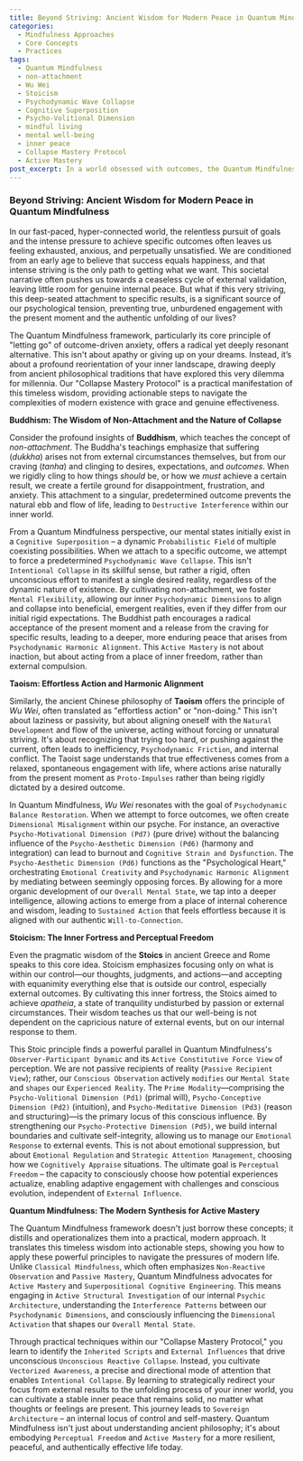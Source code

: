 ```yaml
---
title: Beyond Striving: Ancient Wisdom for Modern Peace in Quantum Mindfulness
categories:
  - Mindfulness Approaches
  - Core Concepts
  - Practices
tags:
  - Quantum Mindfulness
  - non-attachment
  - Wu Wei
  - Stoicism
  - Psychodynamic Wave Collapse
  - Cognitive Superposition
  - Psycho-Volitional Dimension
  - mindful living
  - mental well-being
  - inner peace
  - Collapse Mastery Protocol
  - Active Mastery
post_excerpt: In a world obsessed with outcomes, the Quantum Mindfulness framework offers a profound shift in perspective, drawing inspiration from ancient philosophies like Buddhism, Taoism, and Stoicism. By understanding how our inner world shapes our reality, we can learn to "unhook our well-being from the outcome," cultivating a deeper, more resilient peace, and achieving true "Perceptual Freedom."
---
```


### Beyond Striving: Ancient Wisdom for Modern Peace in Quantum Mindfulness

In our fast-paced, hyper-connected world, the relentless pursuit of goals and the intense pressure to achieve specific outcomes often leaves us feeling exhausted, anxious, and perpetually unsatisfied. We are conditioned from an early age to believe that success equals happiness, and that intense striving is the only path to getting what we want. This societal narrative often pushes us towards a ceaseless cycle of external validation, leaving little room for genuine internal peace. But what if this very striving, this deep-seated attachment to specific results, is a significant source of our psychological tension, preventing true, unburdened engagement with the present moment and the authentic unfolding of our lives?

The Quantum Mindfulness framework, particularly its core principle of "letting go" of outcome-driven anxiety, offers a radical yet deeply resonant alternative. This isn't about apathy or giving up on your dreams. Instead, it’s about a profound reorientation of your inner landscape, drawing deeply from ancient philosophical traditions that have explored this very dilemma for millennia. Our "Collapse Mastery Protocol" is a practical manifestation of this timeless wisdom, providing actionable steps to navigate the complexities of modern existence with grace and genuine effectiveness.

**Buddhism: The Wisdom of Non-Attachment and the Nature of Collapse**

Consider the profound insights of **Buddhism**, which teaches the concept of *non-attachment*. The Buddha's teachings emphasize that suffering (*dukkha*) arises not from external circumstances themselves, but from our craving (*tanha*) and clinging to desires, expectations, and *outcomes*. When we rigidly cling to how things *should* be, or how we *must* achieve a certain result, we create a fertile ground for disappointment, frustration, and anxiety. This attachment to a singular, predetermined outcome prevents the natural ebb and flow of life, leading to `Destructive Interference` within our inner world.

From a Quantum Mindfulness perspective, our mental states initially exist in a `Cognitive Superposition` – a dynamic `Probabilistic Field` of multiple coexisting possibilities. When we attach to a specific outcome, we attempt to force a predetermined `Psychodynamic Wave Collapse`. This isn't `Intentional Collapse` in its skillful sense, but rather a rigid, often unconscious effort to manifest a single desired reality, regardless of the dynamic nature of existence. By cultivating non-attachment, we foster `Mental Flexibility`, allowing our inner `Psychodynamic Dimensions` to align and collapse into beneficial, emergent realities, even if they differ from our initial rigid expectations. The Buddhist path encourages a radical acceptance of the present moment and a release from the craving for specific results, leading to a deeper, more enduring peace that arises from `Psychodynamic Harmonic Alignment`. This `Active Mastery` is not about inaction, but about acting from a place of inner freedom, rather than external compulsion.

**Taoism: Effortless Action and Harmonic Alignment**

Similarly, the ancient Chinese philosophy of **Taoism** offers the principle of *Wu Wei*, often translated as "effortless action" or "non-doing." This isn't about laziness or passivity, but about aligning oneself with the `Natural Development` and flow of the universe, acting without forcing or unnatural striving. It's about recognizing that trying too hard, or pushing against the current, often leads to inefficiency, `Psychodynamic Friction`, and internal conflict. The Taoist sage understands that true effectiveness comes from a relaxed, spontaneous engagement with life, where actions arise naturally from the present moment as `Proto-Impulses` rather than being rigidly dictated by a desired outcome.

In Quantum Mindfulness, *Wu Wei* resonates with the goal of `Psychodynamic Balance Restoration`. When we attempt to force outcomes, we often create `Dimensional Misalignment` within our psyche. For instance, an overactive `Psycho-Motivational Dimension (Pd7)` (pure drive) without the balancing influence of the `Psycho-Aesthetic Dimension (Pd6)` (harmony and integration) can lead to burnout and `Cognitive Strain and Dysfunction`. The `Psycho-Aesthetic Dimension (Pd6)` functions as the "Psychological Heart," orchestrating `Emotional Creativity` and `Psychodynamic Harmonic Alignment` by mediating between seemingly opposing forces. By allowing for a more organic development of our `Overall Mental State`, we tap into a deeper intelligence, allowing actions to emerge from a place of internal coherence and wisdom, leading to `Sustained Action` that feels effortless because it is aligned with our authentic `Will-to-Connection`.

**Stoicism: The Inner Fortress and Perceptual Freedom**

Even the pragmatic wisdom of the **Stoics** in ancient Greece and Rome speaks to this core idea. Stoicism emphasizes focusing only on what is within our control—our thoughts, judgments, and actions—and accepting with equanimity everything else that is outside our control, especially external outcomes. By cultivating this inner fortress, the Stoics aimed to achieve *apatheia*, a state of tranquility undisturbed by passion or external circumstances. Their wisdom teaches us that our well-being is not dependent on the capricious nature of external events, but on our internal response to them.

This Stoic principle finds a powerful parallel in Quantum Mindfulness's `Observer-Participant Dynamic` and its `Active Constitutive Force View` of perception. We are not passive recipients of reality (`Passive Recipient View`); rather, our `Conscious Observation` actively `modifies` our `Mental State` and `shapes` our `Experienced Reality`. The `Prime Modality`—comprising the `Psycho-Volitional Dimension (Pd1)` (primal will), `Psycho-Conceptive Dimension (Pd2)` (intuition), and `Psycho-Meditative Dimension (Pd3)` (reason and structuring)—is the primary locus of this conscious influence. By strengthening our `Psycho-Protective Dimension (Pd5)`, we build internal boundaries and cultivate self-integrity, allowing us to manage our `Emotional Response` to external events. This is not about emotional suppression, but about `Emotional Regulation` and `Strategic Attention Management`, choosing how we `Cognitively Appraise` situations. The ultimate goal is `Perceptual Freedom` – the capacity to consciously choose how potential experiences actualize, enabling adaptive engagement with challenges and conscious evolution, independent of `External Influence`.

**Quantum Mindfulness: The Modern Synthesis for Active Mastery**

The Quantum Mindfulness framework doesn't just borrow these concepts; it distills and operationalizes them into a practical, modern approach. It translates this timeless wisdom into actionable steps, showing you how to apply these powerful principles to navigate the pressures of modern life. Unlike `Classical Mindfulness`, which often emphasizes `Non-Reactive Observation` and `Passive Mastery`, Quantum Mindfulness advocates for `Active Mastery` and `Superpositional Cognitive Engineering`. This means engaging in `Active Structural Investigation` of our internal `Psychic Architecture`, understanding the `Interference Patterns` between our `Psychodynamic Dimensions`, and consciously influencing the `Dimensional Activation` that shapes our `Overall Mental State`.

Through practical techniques within our "Collapse Mastery Protocol," you learn to identify the `Inherited Scripts` and `External Influences` that drive unconscious `Unconscious Reactive Collapse`. Instead, you cultivate `Vectorized Awareness`, a precise and directional mode of attention that enables `Intentional Collapse`. By learning to strategically redirect your focus from external results to the unfolding process of your inner world, you can cultivate a stable inner peace that remains solid, no matter what thoughts or feelings are present. This journey leads to `Sovereign Architecture` – an internal locus of control and self-mastery. Quantum Mindfulness isn't just about understanding ancient philosophy; it's about embodying `Perceptual Freedom` and `Active Mastery` for a more resilient, peaceful, and authentically effective life today.